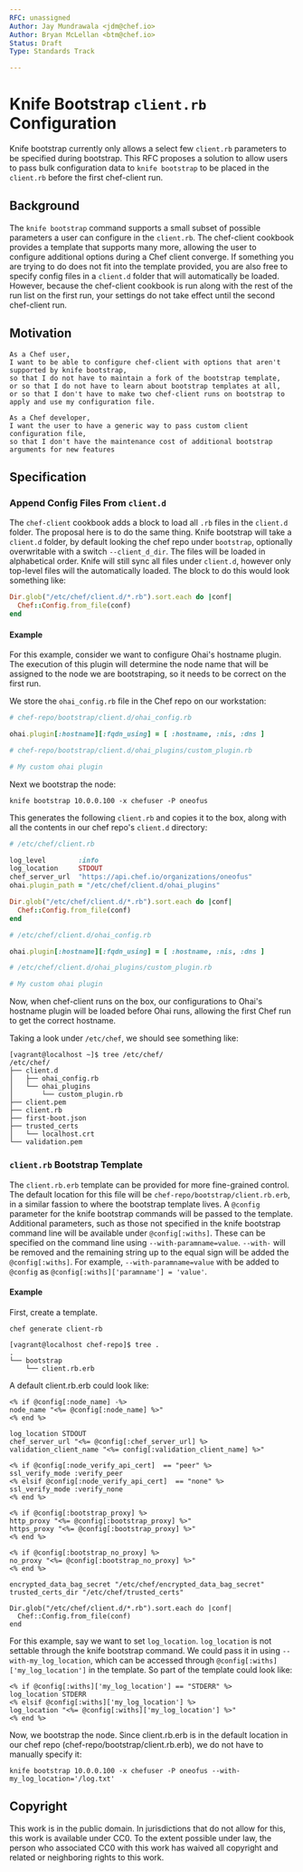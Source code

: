 ```yaml
---
RFC: unassigned
Author: Jay Mundrawala <jdm@chef.io>
Author: Bryan McLellan <btm@chef.io>
Status: Draft
Type: Standards Track

---
```


# Knife Bootstrap `client.rb` Configuration

Knife bootstrap currently only allows a select few `client.rb` parameters
to be specified during bootstrap. This RFC proposes a solution to allow users
to pass bulk configuration data to `knife bootstrap` to be placed in the
`client.rb` before the first chef-client run.

## Background

The `knife bootstrap` command supports a small subset of possible parameters
a user can configure in the `client.rb`. The chef-client cookbook provides a
template that supports many more, allowing the user to configure additional
options during a Chef client converge. If something you are trying to do does
not fit into the template provided, you are also free to specify config files
in a `client.d` folder that will automatically be loaded. However, because
the chef-client cookbook is run along with the rest of the run list on the
first run, your settings do not take effect until the second chef-client
run.

## Motivation

    As a Chef user,
    I want to be able to configure chef-client with options that aren't supported by knife bootstrap,
    so that I do not have to maintain a fork of the bootstrap template,
    or so that I do not have to learn about bootstrap templates at all,
    or so that I don't have to make two chef-client runs on bootstrap to apply and use my configuration file.

    As a Chef developer,
    I want the user to have a generic way to pass custom client configuration file,
    so that I don't have the maintenance cost of additional bootstrap arguments for new features

## Specification

### Append Config Files From `client.d`

The `chef-client` cookbook adds a block to load all `.rb` files in
the `client.d` folder. The proposal here is to do the same thing.
Knife bootstrap will take a `client.d` folder, by default looking
the chef repo under `bootstrap`, optionally overwritable with a
switch `--client_d_dir`. The files will be loaded in alphabetical
order. Knife will still sync all files under `client.d`, however
only top-level files will the automatically loaded. The block to
do this would look something like:

```ruby
Dir.glob("/etc/chef/client.d/*.rb").sort.each do |conf|
  Chef::Config.from_file(conf)
end
```

#### Example

For this example, consider we want to configure Ohai's hostname plugin.
The execution of this plugin will determine the node name that will be
assigned to the node we are bootstraping, so it needs to be correct on
the first run.

We store the `ohai_config.rb` file in the Chef repo on our workstation:

```ruby
# chef-repo/bootstrap/client.d/ohai_config.rb

ohai.plugin[:hostname][:fqdn_using] = [ :hostname, :nis, :dns ]
```

```ruby
# chef-repo/bootstrap/client.d/ohai_plugins/custom_plugin.rb

# My custom ohai plugin
```

Next we bootstrap the node:

    knife bootstrap 10.0.0.100 -x chefuser -P oneofus

This generates the following `client.rb` and copies it to the box,
along with all the contents in our chef repo's `client.d` directory:

```ruby
# /etc/chef/client.rb

log_level        :info
log_location     STDOUT
chef_server_url  "https://api.chef.io/organizations/oneofus"
ohai.plugin_path = "/etc/chef/client.d/ohai_plugins"

Dir.glob("/etc/chef/client.d/*.rb").sort.each do |conf|
  Chef::Config.from_file(conf)
end
```

```ruby
# /etc/chef/client.d/ohai_config.rb

ohai.plugin[:hostname][:fqdn_using] = [ :hostname, :nis, :dns ]
```

```ruby
# /etc/chef/client.d/ohai_plugins/custom_plugin.rb

# My custom ohai plugin
```

Now, when chef-client runs on the box, our configurations to
Ohai's hostname plugin will be loaded before Ohai runs, allowing
the first Chef run to get the correct hostname.

Taking a look under `/etc/chef`, we should see something like:

    [vagrant@localhost ~]$ tree /etc/chef/
    /etc/chef/
    ├── client.d
    │   ├── ohai_config.rb
    │   └── ohai_plugins
    │       └── custom_plugin.rb
    ├── client.pem
    ├── client.rb
    ├── first-boot.json
    ├── trusted_certs
    │   └── localhost.crt
    └── validation.pem

### `client.rb` Bootstrap Template

The `client.rb.erb` template can be provided for more fine-grained control.
The default location for this file will be `chef-repo/bootstrap/client.rb.erb`,
in a similar fassion to where the bootstrap template lives. A `@config`
parameter for the knife bootstrap commands will be passed to the template.
Additional parameters, such as those not specified in the knife bootstrap
command line will be available under `@config[:withs]`. These can be
specified on the command line using `--with-paramname=value`. `--with-`
will be removed and the remaining string up to the equal sign will be added
the `@config[:withs]`. For example, `--with-paramname=value` with be added
to `@config` as `@config[:withs]['paramname'] = 'value'`.

#### Example

First, create a template.

    chef generate client-rb

    [vagrant@localhost chef-repo]$ tree .
    .
    └── bootstrap
        └── client.rb.erb

A default client.rb.erb could look like:

```ruby.erb
<% if @config[:node_name] -%>
node_name "<%= @config[:node_name] %>"
<% end %>

log_location STDOUT
chef_server_url "<%= @config[:chef_server_url] %>
validation_client_name "<%= config[:validation_client_name] %>"

<% if @config[:node_verify_api_cert]  == "peer" %>
ssl_verify_mode :verify_peer
<% elsif @config[:node_verify_api_cert]  == "none" %>
ssl_verify_mode :verify_none
<% end %>

<% if @config[:bootstrap_proxy] %>
http_proxy "<%= @config[:bootstrap_proxy] %>"
https_proxy "<%= @config[:bootstrap_proxy] %>"
<% end %>

<% if @config[:bootstrap_no_proxy] %>
no_proxy "<%= @config[:bootstrap_no_proxy] %>"
<% end %>

encrypted_data_bag_secret "/etc/chef/encrypted_data_bag_secret"
trusted_certs_dir "/etc/chef/trusted_certs"

Dir.glob("/etc/chef/client.d/*.rb").sort.each do |conf|
  Chef::Config.from_file(conf)
end
```
For this example, say we want to set `log_location`. `log_location` is
not settable through the knife bootstrap command. We could pass it in
using `--with-my_log_location`, which can be accessed through 
`@config[:withs]['my_log_location']` in the template. So part of the
template could look like:

```ruby.erb
<% if @config[:withs]['my_log_location'] == "STDERR" %>
log_location STDERR
<% elsif @config[:withs]['my_log_location'] %>
log_location "<%= @config[:withs]['my_log_location'] %>"
<% end %>
```

Now, we bootstrap the node. Since client.rb.erb is in the default
location in our chef repo (chef-repo/bootstrap/client.rb.erb), we
do not have to manually specify it:

    knife bootstrap 10.0.0.100 -x chefuser -P oneofus --with-my_log_location='/log.txt'


## Copyright

This work is in the public domain. In jurisdictions that do not allow for this,
this work is available under CC0. To the extent possible under law, the person
who associated CC0 with this work has waived all copyright and related or
neighboring rights to this work.

